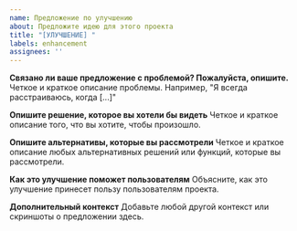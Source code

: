 ```yaml
---
name: Предложение по улучшению
about: Предложите идею для этого проекта
title: "[УЛУЧШЕНИЕ] "
labels: enhancement
assignees: ''
---
```


**Связано ли ваше предложение с проблемой? Пожалуйста, опишите.**
Четкое и краткое описание проблемы. Например, "Я всегда расстраиваюсь, когда [...]"

**Опишите решение, которое вы хотели бы видеть**
Четкое и краткое описание того, что вы хотите, чтобы произошло.

**Опишите альтернативы, которые вы рассмотрели**
Четкое и краткое описание любых альтернативных решений или функций, которые вы рассмотрели.

**Как это улучшение поможет пользователям**
Объясните, как это улучшение принесет пользу пользователям проекта.

**Дополнительный контекст**
Добавьте любой другой контекст или скриншоты о предложении здесь. 